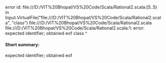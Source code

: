 error id: file:///D:/VIT%20Bhopal/VS%20Code/Scala/Rational2.scala:[5..5) in Input.VirtualFile("file:///D:/VIT%20Bhopal/VS%20Code/Scala/Rational2.scala", "class")
file:///D:/VIT%20Bhopal/VS%20Code/Scala/Rational2.scala
file:///D:/VIT%20Bhopal/VS%20Code/Scala/Rational2.scala:1: error: expected identifier; obtained eof
class
     ^
#### Short summary: 

expected identifier; obtained eof